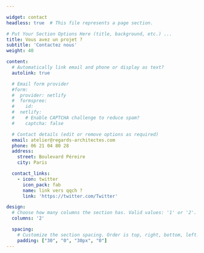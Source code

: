 ```yaml
---

widget: contact
headless: true  # This file represents a page section.

# Put Your Section Options Here (title, background, etc.) ...
title: Vous avez un projet ? 
subtitle: 'Contactez nous'
weight: 40

content:
  # Automatically link email and phone or display as text?
  autolink: true

  # Email form provider
  #form:
  #  provider: netlify
  #  formspree:
  #    id:
  #  netlify:
  #    # Enable CAPTCHA challenge to reduce spam?
  #    captcha: false

  # Contact details (edit or remove options as required)
  email: atelier@regards-architectes.com
  phone: 06 21 04 80 28
  address:
    street: Boulevard Péreire
    city: Paris 

  contact_links:
    - icon: twitter
      icon_pack: fab
      name: link vers qqch ? 
      link: 'https://twitter.com/Twitter'

design:
  # Choose how many columns the section has. Valid values: '1' or '2'.
  columns: '2'

  spacing:
    # Customize the section spacing. Order is top, right, bottom, left.
    padding: ["30", "0", "30px", "0"]
---
```

